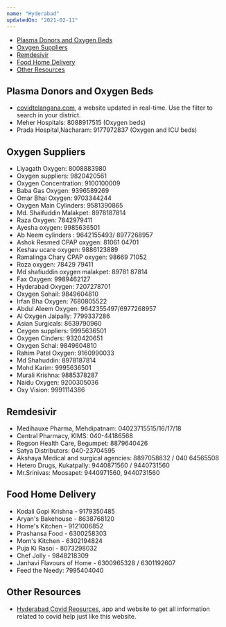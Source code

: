 ```yaml
---
name: "Hyderabad"
updatedOn: "2021-02-11"
---
```


- [Plasma Donors and Oxygen Beds](#plasma-donors-and-oxygen-beds)
- [Oxygen Suppliers](#oxygen-suppliers)
- [Remdesivir](#remdesivir)
- [Food Home Delivery](#food-home-delivery)
- [Other Resources](#other-resources)

## Plasma Donors and Oxygen Beds

- [covidtelangana.com](https://covidtelangana.com/), a website updated in real-time. Use the filter to search in your district.
- Meher Hospitals: 8088917515 (Oxygen beds)
- Prada Hospital,Nacharam: 9177972837 (Oxygen and ICU beds)

## Oxygen Suppliers

- Liyagath Oxygen: 8008883980
- Oxygen suppliers: 9820420561
- Oxygen Concentration: 9100100009
- Baba Gas Oxygen: 9396589269
- Omar Bhai Oxygen: 9703344244
- Oxygen Main Cylinders: 9581390865
- Md. Shaifuddin Malakpet: 8978187814
- Raza Oxygen: 7842979411
- Ayesha oxygen: 9985636501
- Ab Neem cylinders : 9642155493/ 8977268957
- Ashok Resmed CPAP oxygen: 81061 04701
- Keshav ucare oxygen: 9886123889
- Ramalinga Chary CPAP oxygen: 98669 71052
- Roza oxygen: 78429 79411
- Md shafiuddin oxygen malakpet: 89781 87814
- Fax Oxygen: 9989462127
- Hyderabad Oxygen: 7207278701
- Oxygen Sohail: 9849604810
- Irfan Bha Oxygen: 7680805522
- Abdul Aleem Oxygen: 9642355497/6977268957
- Al Oxygen Jaipally: 7799337286
- Asian Surgicals: 8639790960
- Ceygen suppliers: 9995636501
- Oxygen Cinders: 9320420651
- Oxygen Schal: 9849604810
- Rahim Patel Oxygen: 9160990033
- Md Shahuddin: 8978187814
- Mohd Karim: 9995636501
- Murali Krishna: 9885378287
- Naidu Oxygen: 9200305036
- Oxy Vision: 9991114386

## Remdesivir

- Medihauxe Pharma, Mehdipatnam: 04023715515/16/17/18
- Central Pharmacy, KIMS: 040-44186568
- Regson Health Care, Begumpet: 8879640426
- Satya Distributors: 040-23704595
- Akshaya Medical and surgical agencies: 8897058832 / 040 64565508
- Hetero Drugs, Kukatpally: 9440871560 / 9440731560
- Mr.Srinivas: Moosapet: 9440971560, 9440731560

## Food Home Delivery

- Kodali Gopi Krishna - 9179350485
- Aryan's Bakehouse - 8638768120
- Home's Kitchen - 9121006852
- Prashansa Food - 6300258303
- Mom's Kitchen - 6302194824
- Puja Ki Rasoi - 8073298032
- Chef Jolly - 9848218309
- Janhavi Flavours of Home - 6300965328 / 6301192607
- Feed the Needy: 7995404040

## Other Resources

- [Hyderabad Covid Reosurces](https://hydcovidresources.com/), app and website to get all information related to covid help just like this website.
